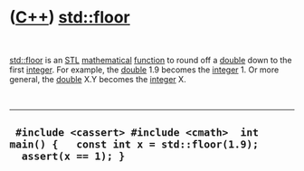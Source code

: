 
 

 

 

 

 

([C++](Cpp.md)) [std::floor](CppFloor.md)
===========================================

 

[std::floor](CppFloor.md) is an [STL](CppStl.md)
[mathematical](CppMath.md) [function](CppFunction.md) to round off a
[double](CppDouble.md) down to the first [integer](CppInt.md). For
example, the [double](CppDouble.md) 1.9 becomes the
[integer](CppInt.md) 1. Or more general, the [double](CppDouble.md)
X.Y becomes the [integer](CppInt.md) X.

 

  -----------------------------------------------------------------------------------------------------------
  ` #include <cassert> #include <cmath>  int main() {   const int x = std::floor(1.9);   assert(x == 1); }`
  -----------------------------------------------------------------------------------------------------------

 

 

 

 

 

 


